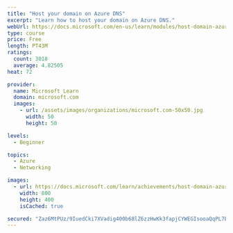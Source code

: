 ```yaml
---
title: "Host your domain on Azure DNS"
excerpt: "Learn how to host your domain on Azure DNS."
webUrl: https://docs.microsoft.com/en-us/learn/modules/host-domain-azure-dns/
type: course
price: Free
length: PT43M
ratings:
  count: 3018
  average: 4.82505
heat: 72

provider:
  name: Microsoft Learn
  domain: microsoft.com
  images:
    - url: /assets/images/organizations/microsoft.com-50x50.jpg
      width: 50
      height: 50

levels:
  - Beginner

topics:
  - Azure
  - Networking

images:
  - url: https://docs.microsoft.com/learn/achievements/host-domain-azure-dns-social.png
    width: 800
    height: 400
    isCached: true

secured: "Zaz6MtPUz/9IuedCki7XVadig400b68lZ6zzHwKk3fapjCYWEGIsooaQqPL7BNS67SfQOB/0d0PbzBGG9iFRqKiKCPXbBhVeTvBHnbXvrC+XR1iBmewURDotao8/XFfxdXU7MRr61F8vhU/3qwOfuNjw15YmbptnxDszUr3MIsu3o8JQJ9XvT3IrC739R9WvZobz/gHXDGGfo51GW6SPNWLNF7zRHj2V0SKjRXzcnDFzyeQ1WXdJt42HYphlghAMNiKsZR1rOazOwlmF4K3WXT1qLJSF+cd3/m4QVZNMtHdJSH3x4cVHErpZCxV6CW1PFm+JcKME+H6X3hd/Fwjq0IfSMldq/zlGCpf65LgXZ3PZB7YDCHMsrCUkqZNWi+uIUbzUw3IcS2fTGrl8WEkQ/RLP/0Xobi0YL/Z3DIN81YM=;S3xnLRW74+SSGbZQymxneQ=="
---
```


